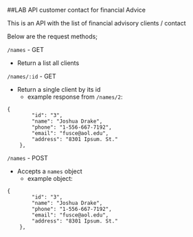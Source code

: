 ##LAB API customer contact for financial Advice

This is an API with the list of financial advisory clients / contact

Below are the request methods;

`/names` - GET
- Return a list all clients

`/names/:id` - GET
- Return a single client by its id
    - example response from `/names/2`:

```
{
        "id": "3",
        "name": "Joshua Drake",
        "phone": "1-556-667-7192",
        "email": "fusce@aol.edu",
        "address": "8301 Ipsum. St."
    },
```

`/names` - POST
- Accepts a `names` object
    - example object:

```
{
        "id": "3",
        "name": "Joshua Drake",
        "phone": "1-556-667-7192",
        "email": "fusce@aol.edu",
        "address": "8301 Ipsum. St."
    },
```